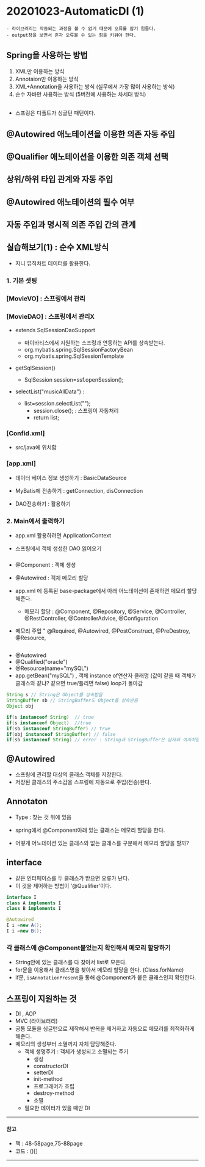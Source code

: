 # 20201023-AutomaticDI (1)

```tip
- 라이브러리는 작동되는 과정을 볼 수 없기 때문에 오류를 잡기 힘들다.
- output창을 보면서 혼자 오류볼 수 있는 힘을 키워야 한다. 
  ```


## Spring을 사용하는 방법
1. XML만 이용하는 방식
2. Annotaion만 이용하는 방식
3. XML+Annotation을 사용하는 방식 (실무에서 가장 많이 사용하는 방식)
4. 순수 자바만 사용하는 방식 (5버전에 사용하는 차세대 방식)


## 
- 스프링은 디폴트가 싱글턴 패턴이다.


## @Autowired 애노테이션을 이용한 의존 자동 주입
## @Qualifier 애노테이션을 이용한 의존 객체 선택
## 상위/하위 타입 관계와 자동 주입
## @Autowired 애노테이션의 필수 여부
## 자동 주입과 명시적 의존 주입 간의 관계

## 실습해보기(1) : 순수 XML방식
- 지니 뮤직차트 데이터를 활용한다.


### 1. 기본 셋팅
### [MovieVO] : 스프링에서 관리
### [MovieDAO] : 스프링에서 관리X

- extends SqlSessionDaoSupport
  - 마이바티스에서 지원하는 스프링과 연동하는 API를 상속받는다.
  - org.mybatis.spring.SqlSessionFactoryBean
  - org.mybatis.spring.SqlSessionTemplate
  
- getSqlSession() 
  - SqlSession session=ssf.openSession();
  
- selectList("musicAllData") :
  - list=session.selectList("");
	- session.close();  : 스프링이 자동처리
	- return list;
  
  
### [Confid.xml] 
- src/java에 위치함


### [app.xml]
- 데이터 베이스 정보 생성하기 : BasicDataSource

- MyBatis에 전송하기 : getConnection, disConnection

- DAO전송하기 : 활용하기

### 2. Main에서 출력하기

- app.xml 활용하려면 ApplicationContext

- 스프링에서 객체 생성한 DAO 읽어오기


### 
- @Component : 객체 생성
- @Autowired : 객체 메모리 할당

- app.xml  에 등록된 base-package에서 아래 어노테이션이 존재하면 메모리 할당해준다.
  - 메모리 할당 : @Component, @Repository, @Service, @Controller, @RestController, @ControllerAdvice, @Configuration 
- 메모리 주입 " @Required, @Autowired, @PostConstruct, @PreDestroy, @Resource, 

##
- @Autowired
- @Qualified("oracle")
- @Resource(name="mySQL")
- app.getBean("mySQL") , 객체 instance of연산자 클래명 (값이 같을 때 객체가 클래스와 같냐? 같으면 true/틀리면 false) loop가 돌아감

```java
String s // String은 Object를 상속받음
StringBuffer sb // StringBuffer도 Object를 상속받음
Object obj

if(s instanceof String)  // true
if(s instanceof Object)  //true
if(sb instanceof StringBuffer) // true
if(obj instanceof StringBuffer) // false
if(sb instanceof String) // error : String과 StringBuffer은 남자와 여자처럼 관련없기 때문이다.
```




## @Autowired
- 스프링에 관리할 대상의 클래스 객체를 저장한다.
- 저장된 클래스의 주소갑을 스프링에 자동으로 주입(전송)한다.



## Annotaton
- Type : 찾는 것 위에 있음

- spring에서 @Component아래 있는 클래스는 메모리 할당을 한다.
- 어떻게 어노테이션 있는 클래스와 없는 클래스를 구분해서 메모리 할당을 할까?


## interface
- 같은 인터페이스를 두 클래스가 받으면 오류가 난다. 
- 이 것을 제어하는 방법이 '@Qualifier'이다. 

```java
interface I
class A implements I
class B implements I

@Autowired
I i =new A();
I i =new B();
```

### 각 클래스에 @Component붙었는지 확인해서 메모리 할당하기
- String안에 있는 클래스를 다 찾아서 list로 모은다.
- for문을 이용해서 클래스명을 찾아서 메모리 할당을 한다. (Class.forName)
- if문, `isAnnotationPresent`을 통해 @Component가 붙은 클래스인지 확인한다.


## 스프링이  지원하는 것
- DI , AOP
- MVC (라이브러리)
- 공통 모듈을 싱글턴으로 제작해서 반복을 제거하고 자동으로 메모리를 최적화하게 해준다.
- 메모리의 생성부터 소멸까지 자체 담당해준다. 
  - 객체 생명주기 : 객체가 생성되고 소멸되는 주기
    - 생성
    - constructorDI 
    - setterDI 
    - init-method 
    - 프로그래머가 조립 
    - destroy-method
    - 소멸
  - 필요한 데이터가 있을 때만 DI

---
#### 참고 
- 책 : 48-58page,75-88page
- 코드 : ()[]
---
